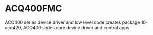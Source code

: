 # ACQ400FMC
ACQ400 series device driver and low level code
creates package 10-acq420, ACQ400 series core device driver and control apps.
